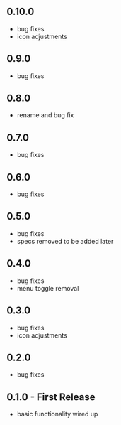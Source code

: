 ## 0.10.0
* bug fixes
* icon adjustments

## 0.9.0
* bug fixes

## 0.8.0
* rename and bug fix

## 0.7.0
* bug fixes

## 0.6.0
* bug fixes

## 0.5.0
* bug fixes
* specs removed to be added later

## 0.4.0
* bug fixes
* menu toggle removal

## 0.3.0
* bug fixes
* icon adjustments

## 0.2.0
* bug fixes

## 0.1.0 - First Release
* basic functionality wired up
